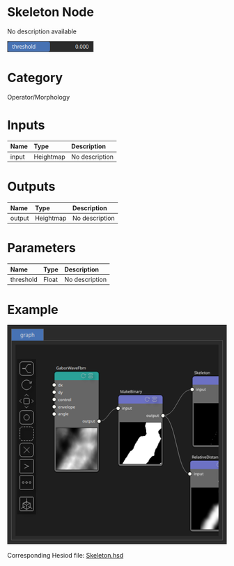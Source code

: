 
Skeleton Node
=============


No description available



![img](../../images/nodes/Skeleton_settings.png)


# Category


Operator/Morphology
# Inputs

|Name|Type|Description|
| :--- | :--- | :--- |
|input|Heightmap|No description|

# Outputs

|Name|Type|Description|
| :--- | :--- | :--- |
|output|Heightmap|No description|

# Parameters

|Name|Type|Description|
| :--- | :--- | :--- |
|threshold|Float|No description|

# Example


![img](../../images/nodes/Skeleton_hsd_example.png)

Corresponding Hesiod file: [Skeleton.hsd](../../examples/Skeleton.hsd)

